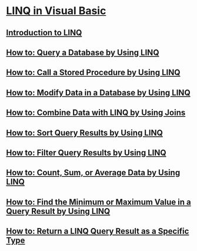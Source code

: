 # [LINQ in Visual Basic](linq-in-visual-basic.md)
## [Introduction to LINQ](introduction-to-linq.md)
## [How to: Query a Database by Using LINQ](how-to-query-a-database-by-using-linq.md)
## [How to: Call a Stored Procedure by Using LINQ](how-to-call-a-stored-procedure-by-using-linq.md)
## [How to: Modify Data in a Database by Using LINQ](how-to-modify-data-in-a-database-by-using-linq.md)
## [How to: Combine Data with LINQ by Using Joins](how-to-combine-data-with-linq-by-using-joins.md)
## [How to: Sort Query Results by Using LINQ](how-to-sort-query-results-by-using-linq.md)
## [How to: Filter Query Results by Using LINQ](how-to-filter-query-results-by-using-linq.md)
## [How to: Count, Sum, or Average Data by Using LINQ](how-to-count-sum-or-average-data-by-using-linq.md)
## [How to: Find the Minimum or Maximum Value in a Query Result by Using LINQ](how-to-find-the-minimum-or-maximum-value-in-a-query-result.md)
## [How to: Return a LINQ Query Result as a Specific Type](how-to-return-a-linq-query-result-as-a-specific-type.md)